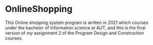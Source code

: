 # OnlineShopping
This Online shopping system program is written in 2021 which courses under the bachelor of information science at AUT, and this is the final version of my assignment 2 of the Program Design and Construction courses.
